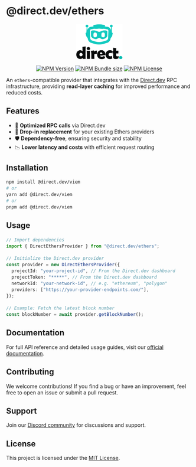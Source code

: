 # @direct.dev/ethers

<div align="center">
  <p>
    <a href="https://direct.dev/">
      <picture>
        <source media="(prefers-color-scheme: dark)" srcset="media/logo-white-duo.svg">
        <img alt="Direct.dev logo" src="media/logo-black-duo.svg" width="125">
      </picture>
    </a>
  </p>

  <p>
    <a href="https://www.npmjs.com/package/@direct.dev/ethers"><img alt="NPM Version" src="https://img.shields.io/npm/v/%40direct.dev%2Fethers?style=for-the-badge&labelColor=555&color=00BCB1"></a>
    <a href="https://bundlephobia.com/package/@direct.dev/ethers"><img alt="NPM Bundle size" src="https://img.shields.io/bundlephobia/min/%40direct.dev%2Fethers?style=for-the-badge&labelColor=555&color=00BCB1"></a>
    <a href="https://github.com/direct-dev-project/direct-dev-client/blob/main/LICENSE"><img alt="NPM License" src="https://img.shields.io/npm/l/%40direct.dev%2Fethers?style=for-the-badge&labelColor=555&color=00BCB1"></a>
  </p>
</div>

An `ethers`-compatible provider that integrates with the [Direct.dev](https://direct.dev/) RPC infrastructure, providing **read-layer caching** for improved performance and reduced costs.

## Features

- 🚀 **Optimized RPC calls** via Direct.dev
- 🔌 **Drop-in replacement** for your existing Ethers providers
- 🛡 **Dependency-free**, ensuring security and stability
- 📉 **Lower latency and costs** with efficient request routing

## Installation

```sh
npm install @direct.dev/viem
# or
yarn add @direct.dev/viem
# or
pnpm add @direct.dev/viem
```

## Usage

```ts
// Import dependencies
import { DirectEthersProvider } from "@direct.dev/ethers";

// Initialize the Direct.dev provider
const provider = new DirectEthersProvider({
  projectId: "your-project-id", // From the Direct.dev dashboard
  projectToken: "*****", // From the Direct.dev dashboard
  networkId: "your-network-id", // e.g. "ethereum", "polygon"
  providers: ["https://your-provider-endpoints.com/"],
});

// Example: Fetch the latest block number
const blockNumber = await provider.getBlockNumber();
```

## Documentation

For full API reference and detailed usage guides, visit our [official documentation](https://direct.dev/docs/).

## Contributing

We welcome contributions! If you find a bug or have an improvement, feel free to open an issue or submit a pull request.

## Support

Join our [Discord community](https://discord.gg/directdotdev) for discussions and support.

## License

This project is licensed under the [MIT License](https://github.com/direct-dev-project/direct-dev-client/blob/main/LICENSE).
